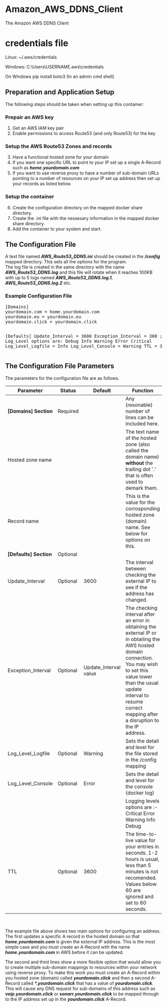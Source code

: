 # Amazon_AWS_DDNS_Client
The Amazon AWS DDNS Client

# credentials file
Linux:
    ~/.aws/credentials

Windows:
    C:\Users\USERNAME\.aws\credentials

On Windows
pip install boto3
(In an admin cmd shell)

<h2>Preparation and Application Setup</h2>
<p>
The following steps should be taken when setting up this container:<br>
<h3>Prepair an AWS key</h3>
<ol>
  <li>Get an AWS IAM key pair</li>
  <li>Enable permissions to access Route53 (and only Route53) for the key</li>
</ol>

<h3>Setup the AWS Route53 Zones and records</h3>
<ol start="3">
  <li>Have a functional hosted zone for your domain</li>
  <li>If you want one specific URL to point to your IP set up a single A-Record such as <b><i>home.yourdomain.com</b></i></li>
  <li>If you want to use reverse proxy to have a number of sub-domain URLs pointing to a number of resources on your IP set up address then set up your records as listed below.</li>
</ol>

<h3>Setup the container</h3>
<ol start="6">
  <li>Create the configuration directory on the mapped docker share directory.</li>
  <li>Create the .ini file with the nessesary information in the mapped docker share directory.</li>
  <li>Add the container to your system and start.</li>
</ol>
</p>

<h2>The Configuration File</h2>
<p>
A text file named <b><i>AWS_Route53_DDNS.ini</b></i> should be created in the <b><i>/config</b></i> mapped directory. This sets all the options for the program.<br>
The log file is created in the same directory with the name <b><i>AWS_Route53_DDNS.log</b></i> and this file will rotate when it reaches 100KB with up to 5 logs named <b><i>AWS_Route53_DDNS.log.1</b></i>, <b><i>AWS_Route53_DDNS.log.2</b></i> etc. 
</p>

<h3>Example Configuration File</h3>
<tt><pre>
[Domains]
yourdomain.com = home.yourdomain.com
yourdomain.eu = yourdomain.eu
yourdomain.click = yourdomain.click

[Defaults]
Update_Interval = 3600
Exception_Interval = 300
; Log_Level options are: Debug Info Warning Error Critical
Log_Level_Logfile = Info 
Log_Level_Console = Warning 
TTL = 3211
</tt></pre>

<h2>The Configuration File Parameters</h2>
<p>
The parameters for the configuration file are as follows.
<br>
<table>
<thead>
<tr><th align="center">Parameter</th>
<th>Status</th>
<th>Default</th>
<th>Function</th>
</tr>
</thead>
<tbody><tr>
<tr>
<tr>
<td align="left"><b>[Domains] Section</b></td>
<td>Required</td>
<td></td>
<td>Any (resonable) number of lines can be included here.</td>
</tr>
<tr>
<td align="left">Hosted zone name</td>
<td></td>
<td></td>
<td>The text name of the hosted zone (also called the domain name) <b>without</b> the trailing dot '.' that is often used to demark them.</td>
</tr>
<tr>
<td align="left">Record name</td>
<td></td>
<td></td>
<td>This is the value for the corrosponding hosted zone (domain) name. See below for options on this.</td>
</tr>
<tr>
<td align="left"><b>[Defaults] Section</b></td>
<td>Optional</td>
<td></td>
<td></td>
</tr>
<tr>
<td align="left">Update_Interval</td>
<td>Optional</td>
<td>3600</td>
<td>The interval between checking the external IP to see if the address has changed.</td>
</tr>
<tr>
<td align="left">Exception_Interval</td>
<td>Optional</td>
<td>Update_Interval value</td>
<td>The checking interval after an error in obtaining the external IP or in obtailing the AWS hosted domain connection. You may wish to set this value lower than the usual update interval to resume correct mapping after a disruption to the IP address.</td>
</tr>
<tr>
<td align="left">Log_Level_Logfile</td>
<td>Optional</td>
<td>Warning</td>
<td>Sets the detail and level for the file stored in the /config mapping</td>
</tr>
<tr>
<td align="left">Log_Level_Console</td>
<td>Optional</td>
<td>Error</td>
<td>Sets the detail and level for the console (docker log)</td>
</tr>
<tr>
<td align="left"></td>
<td></td>
<td></td>
<td>Logging levels options are :- Critical Error Warning Info Debug</td>
</tr>
<tr>
<td align="left">TTL</td>
<td>Optional</td>
<td>3600</td>
<td>The time-to-live value for your entries in seconds. 1-2 hours is usual, less than 5 minutes is not recomended. Values below 60 are ignored and set to 60 seconds.</td>
</tr>
</tbody></table>
<br>
</p>
<p>The example file above shows two main options for configuring an address. The first updates a specific A record in the hosted domain so that <b><i>home.yourdomain.com</b></i> is given the external IP address. This is the most simple case and you must create an A-Record with the name <b><i>home.yourdomain.com</b></i> in AWS before it can be updated.</p>
<p>
The second and third lines show a more flexible option that would allow you to create multiple sub-domain mappings to resources within your network using reverse proxy. To make this work you must create an A-Record within you hosted zone (domain) called <b><i>yourdomain.click</b></i> and then a second A-Record called <b><i>*.yourdomain.click</b></i> that has a value of <b><i>yourdomain.click</b></i>. This will cause any DNS request for sub-domains of this address such as <b><i>voip.yourdomain.click</b></i> or <b><i>sonarr.yourdomain.click</b></i> to be mapped through to the IP address set up in the <b><i>yourdomain.click</b></i> A-Record.
</p>
